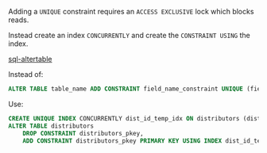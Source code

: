 Adding a `UNIQUE` constraint requires an `ACCESS EXCLUSIVE` lock which blocks reads.

Instead create an index `CONCURRENTLY` and create the `CONSTRAINT USING` the index.

[sql-altertable](https://www.postgresql.org/docs/current/sql-altertable.html)

Instead of:

```sql
ALTER TABLE table_name ADD CONSTRAINT field_name_constraint UNIQUE (field_name);
```

Use:

```sql
CREATE UNIQUE INDEX CONCURRENTLY dist_id_temp_idx ON distributors (dist_id);
ALTER TABLE distributors
    DROP CONSTRAINT distributors_pkey,
    ADD CONSTRAINT distributors_pkey PRIMARY KEY USING INDEX dist_id_temp_idx;
```
